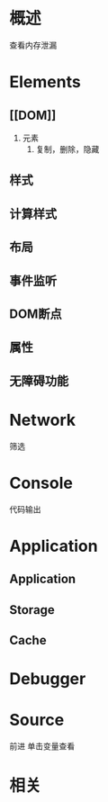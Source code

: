 # 概述
查看内存泄漏
# Elements
## [[DOM]] 
1. 元素
	1. 复制，删除，隐藏
## 样式
## 计算样式
## 布局
## 事件监听
## DOM断点
## 属性
## 无障碍功能
# Network
筛选
# Console
代码输出
# Application
## Application
## Storage

## Cache

# Debugger
# Source
前进
单击变量查看

# 相关
